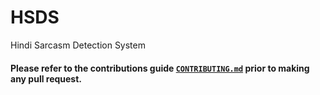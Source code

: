 # HSDS
Hindi Sarcasm Detection System 

#### Please refer to the contributions guide [`CONTRIBUTING.md`](https://github.com/HSDS/master/CONTRIBUTING.md) prior to making any pull request.
